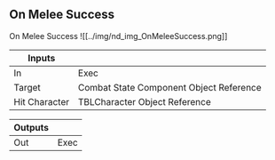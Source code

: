 ## On Melee Success
On Melee Success
![[../img/nd_img_OnMeleeSuccess.png]]

|Inputs||
|--|--|
| In | Exec |
| Target | Combat State Component Object Reference |
| Hit Character | TBLCharacter Object Reference |

|Outputs||
|--|--|
| Out | Exec |
